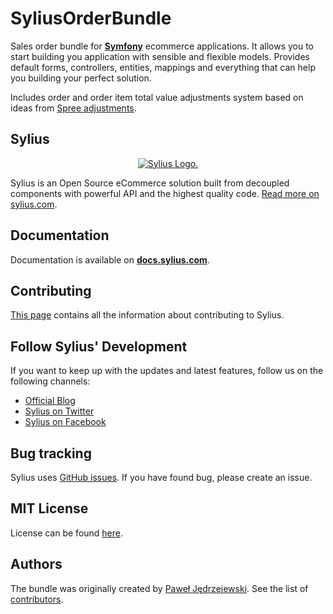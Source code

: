 SyliusOrderBundle
=================

Sales order bundle for [**Symfony**](https://symfony.com) ecommerce applications. It allows you to start building you application with sensible and flexible models.
Provides default forms, controllers, entities, mappings and everything that can help you building your perfect solution.

Includes order and order item total value adjustments system based on ideas from [Spree adjustments](https://dev-docs.spreecommerce.org/internals/adjustments).

Sylius
------

<p align="center">
    <a href="https://sylius.com" target="_blank">
        <picture>
          <source media="(prefers-color-scheme: dark)" srcset="https://media.sylius.com/sylius-logo-800-dark.png">
          <source media="(prefers-color-scheme: light)" srcset="https://media.sylius.com/sylius-logo-800.png">
          <img alt="Sylius Logo." src="https://media.sylius.com/sylius-logo-800.png">
        </picture>
    </a>
</p>

Sylius is an Open Source eCommerce solution built from decoupled components with powerful API and the highest quality code. [Read more on sylius.com](https://sylius.com).

Documentation
-------------

Documentation is available on [**docs.sylius.com**](https://docs.sylius.com/en/latest/components_and_bundles/bundles/SyliusOrderBundle/index.html).

Contributing
------------

[This page](https://docs.sylius.com/en/latest/contributing/index.html) contains all the information about contributing to Sylius.

Follow Sylius' Development
--------------------------

If you want to keep up with the updates and latest features, follow us on the following channels:

* [Official Blog](https://sylius.com/blog)
* [Sylius on Twitter](https://twitter.com/Sylius)
* [Sylius on Facebook](https://facebook.com/SyliusEcommerce)

Bug tracking
------------

Sylius uses [GitHub issues](https://github.com/Sylius/Sylius/issues).
If you have found bug, please create an issue.

MIT License
-----------

License can be found [here](https://github.com/Sylius/Sylius/blob/master/LICENSE).

Authors
-------

The bundle was originally created by [Paweł Jędrzejewski](https://pjedrzejewski.com).
See the list of [contributors](https://github.com/Sylius/Sylius/contributors).

